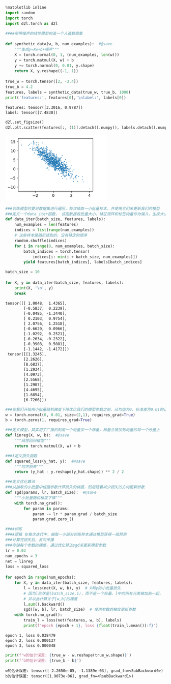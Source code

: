 ```python
%matplotlib inline
import random
import torch
import d2l.torch as d2l
```


```python
####用带噪声的线性模型构造一个人造数据集

def synthetic_data(w, b, num_examples):  #@save
    """生成y=Xw+b+噪声"""
    X = torch.normal(0, 1, (num_examples, len(w)))
    y = torch.matmul(X, w) + b
    y += torch.normal(0, 0.01, y.shape)
    return X, y.reshape((-1, 1))

true_w = torch.tensor([2, -3.4])
true_b = 4.2
features, labels = synthetic_data(true_w, true_b, 1000)
print('features:', features[0],'\nlabel:', labels[0])
```

    features: tensor([3.3016, 0.9787]) 
    label: tensor([7.4830])



```python
d2l.set_figsize()
d2l.plt.scatter(features[:, (1)].detach().numpy(), labels.detach().numpy(), 1);
```


![png1](/img/2024-10-28-1.jpg)
    



```python
###训练模型时要对数据集进行遍历，每次抽取一小批量样本，并使用它们来更新我们的模型
###定义一个data_iter函数， 该函数接收批量大小、特征矩阵和标签向量作为输入，生成大小为batch_size的小批量。 每个小批量包含一组特征和标签。
def data_iter(batch_size, features, labels):
    num_examples = len(features)
    indices = list(range(num_examples))
    # 这些样本是随机读取的，没有特定的顺序
    random.shuffle(indices)
    for i in range(0, num_examples, batch_size):
        batch_indices = torch.tensor(
            indices[i: min(i + batch_size, num_examples)])
        yield features[batch_indices], labels[batch_indices]
```


```python
batch_size = 10

for X, y in data_iter(batch_size, features, labels):
    print(X, '\n', y)
    break
```

    tensor([[ 1.0048,  1.4365],
            [-0.5837,  0.2239],
            [-0.0485, -1.3440],
            [ 0.2103,  0.9754],
            [ 2.0756,  1.2518],
            [-0.6629,  0.0966],
            [-1.0292,  0.2521],
            [-0.2634, -0.2322],
            [-0.3908,  0.5081],
            [-1.1442, -1.4172]]) 
     tensor([[1.3245],
            [2.2626],
            [8.6837],
            [1.2934],
            [4.0973],
            [2.5568],
            [1.2907],
            [4.4695],
            [1.6854],
            [6.7266]])



```python
###在我们开始用小批量随机梯度下降优化我们的模型参数之前，从均值为0、标准差为0.01的正态分布中采样随机数来初始化权重， 并将偏置初始化为0
w = torch.normal(0, 0.01, size=(2,1), requires_grad=True)
b = torch.zeros(1, requires_grad=True)
```


```python
###定义模型，其实用了广播机制用一个向量加一个标量，标量会被加到向量的每一个分量上
def linreg(X, w, b):  #@save
    """线性回归模型"""
    return torch.matmul(X, w) + b
```


```python
###3定义损失函数
def squared_loss(y_hat, y):  #@save
    """均方损失"""
    return (y_hat - y.reshape(y_hat.shape)) ** 2 / 2
```


```python
###定义优化算法
###从抽取的小批量中根据参数计算损失的梯度，然后随着减少损失的方向更新参数
def sgd(params, lr, batch_size):  #@save
    """小批量随机梯度下降"""
    with torch.no_grad():
        for param in params:
            param -= lr * param.grad / batch_size
            param.grad.zero_()
```


```python
####训练
####逻辑 在每次迭代中，抽取一小部分训练样本通过模型获得一组预测
###计算完损失后，反向传播
###存储每个参数的梯度，通过优化算法sgd来更新模型参数
lr = 0.03
num_epochs = 3
net = linreg
loss = squared_loss

for epoch in range(num_epochs):
    for X, y in data_iter(batch_size, features, labels):
        l = loss(net(X, w, b), y)  # X和y的小批量损失
        # 因为l形状是(batch_size,1)，而不是一个标量。l中的所有元素被加到一起，
        # 并以此计算关于[w,b]的梯度
        l.sum().backward()
        sgd([w, b], lr, batch_size)  # 使用参数的梯度更新参数
    with torch.no_grad():
        train_l = loss(net(features, w, b), labels)
        print(f'epoch {epoch + 1}, loss {float(train_l.mean()):f}')
```

    epoch 1, loss 0.038479
    epoch 2, loss 0.000137
    epoch 3, loss 0.000048



```python
print(f'w的估计误差: {true_w - w.reshape(true_w.shape)}')
print(f'b的估计误差: {true_b - b}')
```

    w的估计误差: tensor([ 2.2650e-05, -1.1389e-03], grad_fn=<SubBackward0>)
    b的估计误差: tensor([1.9073e-06], grad_fn=<RsubBackward1>)



```python

```
